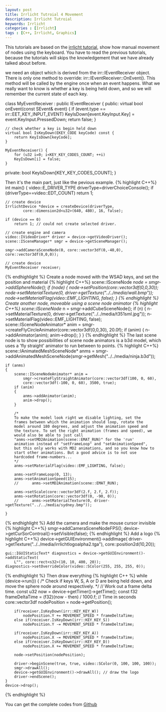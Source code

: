 ```yaml
---
layout: post
title: Irrlicht Tutroial 4 Movement
description: Irrlicht Tutroial
keywords: Irrlicht
categories : [Irrlicht]
tags : [C++, Irrlicht, Graphics]
---
```


This tutorials are based on the [irrlicht tutorial](http://irrlicht.sourceforge.net/docu), show how manual movement of nodes using the keyboard. You have to read the previous tutorials, because the tutorials will skips the knowledgement that we have already talked about before.

we need an object which is derived from the irr::IEventReceiver object. There is only one method to override: irr::IEventReceiver::OnEvent(). This method will be called by the engine once when an event happens. What we really want to know is whether a key is being held down, and so we will remember the current state of each key.

class MyEventReceiver : public IEventReceiver {
public:
	virtual bool onEvent(const SEvent& event) {
		if (event.type == irr::EET_KEY_INPUT_EVENT)
			KeyIsDown[event.KeyInput.Key] = event.KeyInput.PressedDown;
		return false;
	}

	// check whether a key is begin held down
	virtual bool IsKeyDown(EKEY_CODE keyCode) const {
        return KeyIsDown[keyCode];
    }

    MyEventReceiver() {
    	for (u32 i=0; i<KEY_KEY_CODES_COUNT; ++i)
    	KeyIsDown[i] = false;
    }
private:
	bool KeyIsDown[KEY_KEY_CODES_COUNT];
}

Then it's the main part, just like the pevious example.
{% highlight C++%}
int main() {
	video::E_DRIVER_TYPE driverType=driverChoiceConsole();
	if (driverType==video::EDT_COUNT)
		return 1;

	// create device
	IrrlichtDevice *device = createDevice(driverType,
			core::dimension2d<u32>(640, 480), 16, false);
		
	if (device == 0)
		return 1; // could not create selected driver.

	// create engine and camera
	video::IVideoDriver* driver = device->getVideoDriver();
	scene::ISceneManager* smgr = device->getSceneManager();

	smgr->addCameraSceneNode(0, core::vector3df(0,-40,0), core::vector3df(0,0,0));	

	// create device
    MyEventReceiver receiver;
{% endhighlight %}
Create a node moved with the WSAD keys, and set the position and material
{% highlight C++%}
    scene::ISceneNode *node = smgr->addSphereNode();
    if (node) {
    	node->setPosition(core::vector3df(0,0,30));
        node->setMaterialTexture(0, driver->getTexture("../../media/wall.bmp"));
        node->setMaterialFlag(video::EMF_LIGHTING, false);
    }
{% endhighlight %}
Create another node, moveable using a scene node animator 
{% highlight C++%}
	scene::ISceneNode* n = smgr->addCubeSceneNode();
	if (n) {
	n->setMaterialTexture(0, driver->getTexture("../../media/t351sml.jpg"));
        n->setMaterialFlag(video::EMF_LIGHTING, false);
        scene::ISceneNodeAnimator* anim =
            smgr->createFlyCircleAnimator(core::vector3df(0,0,30), 20.0f);
        if (anim)
        {
            n->addAnimator(anim);
            anim->drop();
        }
	}
{% endhighlight %}
The last scene node is to show possibilities of scene node animators is
	a b3d model, which uses a 'fly straight' animator to run between to points.
{% highlight C++%}
	scene::IAnimatedMeshSceneNode* anms =
		smgr->addAnimatedMeshSceneNode(smgr->getMesh("../../media/ninja.b3d"));

	if (anms)
	{
		scene::ISceneNodeAnimator* anim =
			smgr->createFlyStraightAnimator(core::vector3df(100, 0, 60),
			core::vector3df(-100, 0, 60), 3500, true);
		if (anim)
		{
			anms->addAnimator(anim);
			anim->drop();
		}

		/*
		To make the model look right we disable lighting, set the
		frames between which the animation should loop, rotate the
		model around 180 degrees, and adjust the animation speed and
		the texture. To set the right animation (frames and speed), we
		would also be able to just call
		"anms->setMD2Animation(scene::EMAT_RUN)" for the 'run'
		animation instead of "setFrameLoop" and "setAnimationSpeed",
		but this only works with MD2 animations, and so you know how to
		start other animations. But a good advice is to not use
		hardcoded frame-numbers...
		*/
		anms->setMaterialFlag(video::EMF_LIGHTING, false);

		anms->setFrameLoop(0, 13);
		anms->setAnimationSpeed(15);
		//		anms->setMD2Animation(scene::EMAT_RUN);

		anms->setScale(core::vector3df(2.f, 2.f, 2.f));
		anms->setRotation(core::vector3df(0, -90, 0));
		//		anms->setMaterialTexture(0, driver->getTexture("../../media/sydney.bmp"));

	}
{% endhighlight %}
Add the camera and make the mouse cursor invisible
{% highlight C++%}
	smgr->addCameraSceneNodeFPS();
	device->getCurSorControal()->setVisible(false);
{% endhighlight %}
Add a logo
{% highlight C++%}
	device->getGUIEnvironment()->addImage(
		driver->getTexture("../../media/irrlichtlogoalpha2.tga"),
		core::position2d<s32>(10,20));

	gui::IGUIStaticText* diagnostics = device->getGUIEnvironment()->addStaticText(
		L"", core::rect<s32>(10, 10, 400, 20));
	diagnostics->setOverrideColor(video::SColor(255, 255, 255, 0));
{% endhighlight %}
Then draw everything
{% highlight C++ %}
	while (device->run()) {
		/* Check if keys W, S, A or D are being held down, and move the sphere node around respectively. */
		// Work out a frame delta time.
        const u32 now = device->getTimer()->getTime();
        const f32 frameDeltaTime = (f32)(now - then) / 1000.f; // Time in seconds
        core::vector3df nodePosition = node->getPosition();

        if(receiver.IsKeyDown(irr::KEY_KEY_W))
            nodePosition.Y += MOVEMENT_SPEED * frameDeltaTime;
        else if(receiver.IsKeyDown(irr::KEY_KEY_S))
            nodePosition.Y -= MOVEMENT_SPEED * frameDeltaTime;

        if(receiver.IsKeyDown(irr::KEY_KEY_A))
            nodePosition.X -= MOVEMENT_SPEED * frameDeltaTime;
        else if(receiver.IsKeyDown(irr::KEY_KEY_D))
            nodePosition.X += MOVEMENT_SPEED * frameDeltaTime;

        node->setPosition(nodePosition);

		driver->beginScene(true, true, video::SColor(0, 100, 100, 100));
		smgr->drawAll();
		device->getGUIEnvironment()->drawAll(); // draw the logo
		driver->endScene();
	}
	device->drop();
{% endhighlight %}

You can get the complete codes from [Github](https://github.com/Shanshan-IC/irrlicht/tree/master/examples/04.Movement)